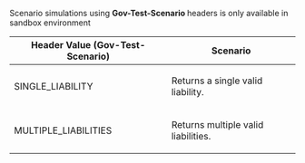 <p>Scenario simulations using <b> Gov-Test-Scenario </b> headers is only available in sandbox environment</p>
<table>
    <thead>
        <tr>
            <th>Header Value (Gov-Test-Scenario)</th>
            <th>Scenario</th>
        </tr>
    </thead>
    <tbody>
        <tr>
                    <td><p>SINGLE_LIABILITY</p></td>
                    <td><p>Returns a single valid liability.</p></td>
                </tr>
                <tr>
                    <td><p>MULTIPLE_LIABILITIES</p></td>
                    <td><p>Returns multiple valid liabilities.</p></td>
                </tr>
    </tbody>
</table>